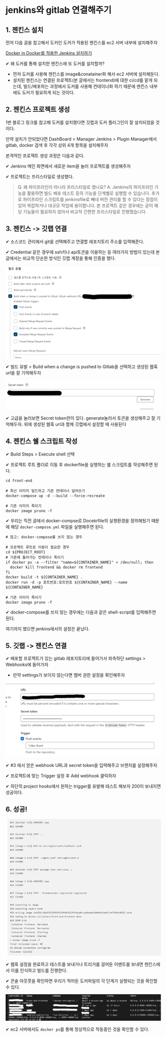 # jenkins와 gitlab 연결해주기

## 1. 젠킨스 설치

먼저 다음 글을 참고해서 도커인 도커가 적용된 젠킨스를 ec2 서버 내부에 설치해주자 

[Docker in Docker를 적용한 Jenkins 설치하기
](https://bluuubery.tistory.com/178)

✔ 왜 도커를 통해 설치한 젠킨스에 또 도커를 설치할까?
- 먼저 도커를 사용해 젠킨스를 image&conatainer화 해서 ec2 서버에 설치해둔다. 
- 설치된 젠킨스는 연결된 프로젝트(본 글에서는 frontend)에 대한 ci/cd를 맡게 되는데, 빌드/배포하는 과정에서 도커를 사용해 컨테이너화 하기 때문에 젠킨스 내부에도 도커가 필요하게 되는 것이다.

## 2. 젠킨스 프로젝트 생성

1번 블로그 링크를 참고해 도커를 설치했다면 깃랩과 도커 플러그인이 잘 설치되었을 것이다. 

만약 설치가 안되었다면 DashBoard > Manager Jenkins > Plugin Manager에서 gitlab, docker 검색 후 각각 상위 4개 항목을 설치해주자

본격적인 프로젝트 생성 과정은 다음과 같다.

✔ Jenkins 메인 화면에서 새로운 item을 눌러 프로젝트를 생성해주자

✔ 프로젝트는 프리스타일로 생성했다.

> Q. 왜 파이프라인이 아니라 프리스타일로 했나요?
> A. Jenkins의 파이프라인 기능을 활용하면 빌드 배포 테스트 등의 기능을 단계별로 실행할 수 있습니다. 추가로 파이프라인 스크립트를 jenkinsfile로 빼네 버전 관리를 할 수 있다는 장점이 있어 복잡하거나 대규모 작업에 용이합니다. 본 프로젝트 같은 경우에는 굳이 해당 기능들이 필요하지 않아서 비교적 간편한 프리스타일로 진행했습니다.

## 3. 젠킨스 -> 깃랩 연결

✔ 소스코드 관리에서 git을 선택해주고 연결할 레포지토리 주소를 입력해준다.

✔ Credential 같은 경우에 ssh키나 api토큰을 이용하는 등 여러가지 방법이 있는데 본 글에서는 비교적 단순한 방식인 깃랩 계정을 통해 인증을 했다.

![](assets/젠킨스깃랩연결.md/2023-03-17-14-24-22.png)

✔ 빌드 유발 > Build when a change is pushed to Gitlab을 선택하고 생성된 웹훅 url을 잘 기억해두자

![](assets/젠킨스깃랩연결.md/2023-03-17-14-27-45.png)

✔ 고급을 눌러보면 Secret token란이 있다. generate눌러서 토큰을 생성해주고 잘 기억해두자. 위에 생성된 웹훅 url과 함께 깃랩에서 설정할 때 사용된다

## 4. 젠킨스 쉘 스크립트 작성

✔ Build Steps > Execute shell 선택

✔ 프로젝트 루트 폴더로 이동 후 dockerfile을 실행하는 쉘 스크립트를 작성해주면 된다.

```shell
cd front-end

# 최신 이미지 빌드하고 기존 컨테이너 덮어쓰기
docker-compose up -d --build --force-recreate

# 기존 이미지 죽이기
docker image prune -f
```

✔ 우리는 직전 글에서 docker-compse로 Docekrfile의 실행환경을 정의해뒀기 때문에 해당 `docker-compose.yml` 파일을 실행해주면 된다.


```shell
# 참고: docker-compose를 쓰지 않는 경우

# 프로젝트 루트로 이동이 필요한 경우
cd ${PROJECT_ROOT}
# 기존에 돌아가는 컨테이너 죽이기
if docker ps -a --filter "name=${CONTAINER_NAME}" > /dev/null; then
  docker kill frontend && docker rm frontend
fi
docker build -t ${CONTAINER_NAME} .
docker run -d -p 포트번호:포트번호 ${CONTAINER_NAME} --name ${CONTAINER_NAME}

# 기존 이미지 죽이기
docker image prune -f
```

✔ docker-compose를 쓰지 않는 경우에는 다음과 같은 shell-script를 입력해주면 된다.

여기까지 했으면 jenkins에서의 설정은 끝났다.

## 5. 깃랩 -> 젠킨스 연결

✔ 배포할 프로젝트가 있는 gitlab 레포지토리에 들어가서 좌측하단 settings > Webhooks에 들어가자
- 만약 settings가 보이지 않는다면 멤버 권한 설정을 확인해주자

![](assets/젠킨스깃랩연결.md/2023-03-17-14-36-17.png)

✔ \#3 에서 얻은 webhook URL과 secret token을 입력해주고 브랜치를 설정해주자

✔ 프로젝트에 맞는 Trigger 설정 후 Add webhook 클릭하자

✔ 하단의 project hooks에서 원하는 trigger를 유발해 테스트 해보자 200이 보내지면 성공이다.

## 6. 성공!

![](assets/젠킨스깃랩연결.md/2023-03-17-14-38-54.png)

✔ 웹훅 설정을 완료하고 테스트를 보내거나 트리거를 걸어둔 이벤트를 보내면 젠킨스에서 이를 인식하고 빌드를 진행한다.

✔ 콘솔 아웃풋을 확인하면 우리가 적어둔 도커파일의 각 단계가 실행되는 것을 확인할 수 있다.

![](assets/젠킨스깃랩연결.md/2023-03-17-14-40-59.png)

✔ ec2 서버에서도 `docker ps`를 통해 정상적으로 작동중인 것을 확인할 수 있다.



